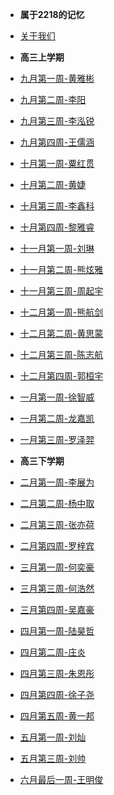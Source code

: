 <!-- docs/_sidebar.md -->


- **属于2218的记忆**

- [关于我们](detail/about)

- **高三上学期**

- [九月第一周-黄雅彬](logs/hyb2)
- [九月第二周-李阳](logs/ly)
- [九月第三周-李泓锐](logs/lhr)
- [九月第四周-王儒涵](logs/wrh)
- [十月第一周-粟红贯](logs/shg)
- [十月第二周-黄婕](logs/hj)
- [十月第三周-李鑫科](logs/lxk)
- [十月第四周-黎雅睿](logs/lyr)
- [十一月第一周-刘琳](logs/ll)
- [十一月第二周-熊炫雅](logs/xxy)
- [十一月第三周-周起宇](logs/zqy)
- [十二月第一周-熊航剑](logs/xhj)
- [十二月第二周-黄思蒙](logs/hsm)
- [十二月第三周-陈志航](logs/czh)
- [十二月第四周-郭桓宇](logs/ghy)
- [一月第一周-徐智威](logs/xzw)
- [一月第二周-龙嘉凯](logs/ljk)
- [一月第三周-罗泽羿](logs/lzy)

- **高三下学期**

- [二月第一周-李展为](logs/lzw)
- [二月第二周-杨中取](logs/yzq)
- [二月第三周-张亦荷](logs/zyh)
- [二月第四周-罗梓宾](logs/lzb)
- [三月第一周-何奕豪](logs/hyh)
- [三月第三周-何浩然](logs/hhr)
- [三月第四周-吴嘉豪](logs/wjh)
- [四月第一周-陆昊哲](logs/lhz)
- [四月第二周-庄炎](logs/zy)
- [四月第三周-朱恩彤](logs/zet)
- [四月第四周-徐子尧](logs/xzy)
- [四月第五周-黄一邦](logs/hyb)
- [五月第一周-刘灿](logs/lc)
- [五月第三周-刘帅](logs/ls)
- [六月最后一周-王明俊](logs/wmj)